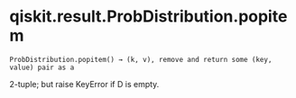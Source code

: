 # qiskit.result.ProbDistribution.popitem

`ProbDistribution.popitem() → (k, v), remove and return some (key, value) pair as a`

2-tuple; but raise KeyError if D is empty.
